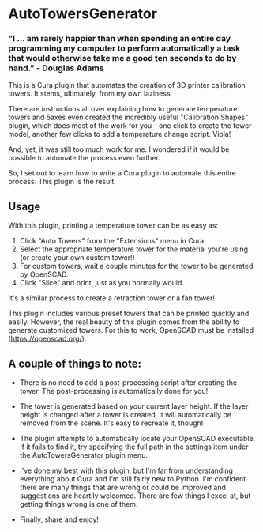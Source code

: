 # AutoTowersGenerator

### "I ... am rarely happier than when spending an entire day programming my computer to perform automatically a task that would otherwise take me a good ten seconds to do by hand." - Douglas Adams

This is a Cura plugin that automates the creation of 3D printer calibration towers.  It stems, ultimately, from my own laziness.

There are instructions all over explaining how to generate temperature towers and 5axes even created the incredibly useful "Calibration Shapes" plugin, which does most of the work for you - one click to create the tower model, another few clicks to add a temperature change script.  Viola!

And, yet, it was still too much work for me.  I wondered if it would be possible to automate the process even further.

So, I set out to learn how to write a Cura plugin to automate this entire process.  This plugin is the result.

## Usage
With this plugin, printing a temperature tower can be as easy as:
  1) Click "Auto Towers" from the "Extensions" menu in Cura.
  2) Select the appropriate temperature tower for the material you're using (or create your own custom tower!)
  3) For custom towers, wait a couple minutes for the tower to be generated by OpenSCAD.
  4) Click "Slice" and print, just as you normally would.
  
It's a similar process to create a retraction tower or a fan tower!

This plugin includes various preset towers that can be printed quickly and easily.  However, the real beauty of this plugin comes from the ability to generate customized towers.  For this to work, OpenSCAD must be installed (https://openscad.org/).

## A couple of things to note:

- There is no need to add a post-processing script after creating the tower.  The post-processing is automatically done for you!  

- The tower is generated based on your current layer height.  If the layer height is changed after a tower is created, it will automatically be removed from the scene.  It's easy to recreate it, though!

- The plugin attempts to automatically locate your OpenSCAD executable. If it fails to find it, try specifying the full path in the settings item under the AutoTowersGenerator plugin menu. 

- I've done my best with this plugin, but I'm far from understanding everything about Cura and I'm still fairly new to Python.  I'm confident there are many things that are wrong or could be improved and suggestions are heartily welcomed.  There are few things I excel at, but getting things wrong is one of them.

- Finally, share and enjoy!
